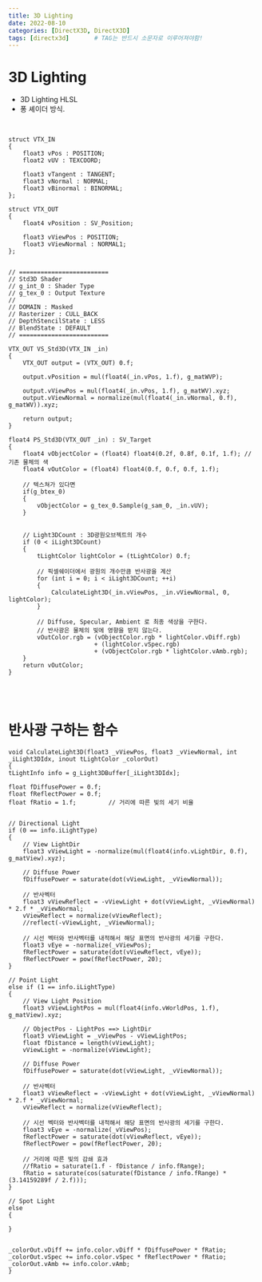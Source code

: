 ```yaml
---
title: 3D Lighting
date: 2022-08-10
categories: [DirectX3D, DirectX3D]
tags: [directx3d]		# TAG는 반드시 소문자로 이루어져야함!
---
```



3D Lighting
====================


* 3D Lighting HLSL
* 퐁 셰이더 방식.

<br>


    struct VTX_IN
    {
        float3 vPos : POSITION;
        float2 vUV : TEXCOORD;
        
        float3 vTangent : TANGENT;
        float3 vNormal : NORMAL;
        float3 vBinormal : BINORMAL;
    };

    struct VTX_OUT
    {
        float4 vPosition : SV_Position;   
        
        float3 vViewPos : POSITION;        
        float3 vViewNormal : NORMAL1;    
    };


    // =========================
    // Std3D Shader
    // g_int_0 : Shader Type
    // g_tex_0 : Output Texture
    //
    // DOMAIN : Masked
    // Rasterizer : CULL_BACK
    // DepthStencilState : LESS
    // BlendState : DEFAULT
    // =========================

    VTX_OUT VS_Std3D(VTX_IN _in)
    {
        VTX_OUT output = (VTX_OUT) 0.f;
        
        output.vPosition = mul(float4(_in.vPos, 1.f), g_matWVP);
        
        output.vViewPos = mul(float4(_in.vPos, 1.f), g_matWV).xyz;
        output.vViewNormal = normalize(mul(float4(_in.vNormal, 0.f), g_matWV)).xyz;
        
        return output;
    }

    float4 PS_Std3D(VTX_OUT _in) : SV_Target
    {
        float4 vObjectColor = (float4) float4(0.2f, 0.8f, 0.1f, 1.f); // 기존 물체의 색    
        float4 vOutColor = (float4) float4(0.f, 0.f, 0.f, 1.f);

        // 텍스쳐가 있다면
        if(g_btex_0)
        {
            vObjectColor = g_tex_0.Sample(g_sam_0, _in.vUV);
        }    
    
                
        // Light3DCount : 3D광원오브젝트의 개수
        if (0 < iLight3DCount)
        {
            tLightColor lightColor = (tLightColor) 0.f;
            
            // 픽셀쉐이더에서 광원의 개수만큼 반사광을 계산
            for (int i = 0; i < iLight3DCount; ++i)
            {
                CalculateLight3D(_in.vViewPos, _in.vViewNormal, 0, lightColor);
            }
                        
            // Diffuse, Specular, Ambient 로 최종 색상을 구한다.
            // 반사광은 물체의 빛에 영향을 받지 않는다.
            vOutColor.rgb = (vObjectColor.rgb * lightColor.vDiff.rgb)
                            + (lightColor.vSpec.rgb) 
                            + (vObjectColor.rgb * lightColor.vAmb.rgb);
        }
        return vOutColor;
    }


<br><br>

반사광 구하는 함수
============================

    void CalculateLight3D(float3 _vViewPos, float3 _vViewNormal, int _iLight3DIdx, inout tLightColor _colorOut)
    {
    tLightInfo info = g_Light3DBuffer[_iLight3DIdx];    
    
    float fDiffusePower = 0.f;
    float fReflectPower = 0.f;
    float fRatio = 1.f;         // 거리에 따른 빛의 세기 비율
    
    
    // Directional Light
    if (0 == info.iLightType)
    {
        // View LightDir
        float3 vViewLight = -normalize(mul(float4(info.vLightDir, 0.f), g_matView).xyz);
   
        // Diffuse Power
        fDiffusePower = saturate(dot(vViewLight, _vViewNormal));
    
        // 반사벡터
        float3 vViewReflect = -vViewLight + dot(vViewLight, _vViewNormal) * 2.f * _vViewNormal;
        vViewReflect = normalize(vViewReflect);
        //reflect(-vViewLight, _vViewNormal);    
        
        // 시선 벡터와 반사벡터를 내적해서 해당 표면의 반사광의 세기를 구한다.
        float3 vEye = -normalize(_vViewPos);
        fReflectPower = saturate(dot(vViewReflect, vEye));
        fReflectPower = pow(fReflectPower, 20);
    }
    
    // Point Light
    else if (1 == info.iLightType)
    {
        // View Light Position
        float3 vViewLightPos = mul(float4(info.vWorldPos, 1.f), g_matView).xyz;        
        
        // ObjectPos - LightPos ==> LightDir
        float3 vViewLight = _vViewPos - vViewLightPos;
        float fDistance = length(vViewLight);
        vViewLight = -normalize(vViewLight);
        
        // Diffuse Power
        fDiffusePower = saturate(dot(vViewLight, _vViewNormal));
     
        // 반사벡터
        float3 vViewReflect = -vViewLight + dot(vViewLight, _vViewNormal) * 2.f * _vViewNormal;
        vViewReflect = normalize(vViewReflect);        
        
        // 시선 벡터와 반사벡터를 내적해서 해당 표면의 반사광의 세기를 구한다.
        float3 vEye = -normalize(_vViewPos);
        fReflectPower = saturate(dot(vViewReflect, vEye));
        fReflectPower = pow(fReflectPower, 20);
        
        // 거리에 따른 빛의 감쇄 효과
        //fRatio = saturate(1.f - fDistance / info.fRange);
        fRatio = saturate(cos(saturate(fDistance / info.fRange) * (3.14159289f / 2.f)));
    }
    
    // Spot Light
    else
    {
        
    }
       
    
    _colorOut.vDiff += info.color.vDiff * fDiffusePower * fRatio;
    _colorOut.vSpec += info.color.vSpec * fReflectPower * fRatio;
    _colorOut.vAmb += info.color.vAmb;    
    }
